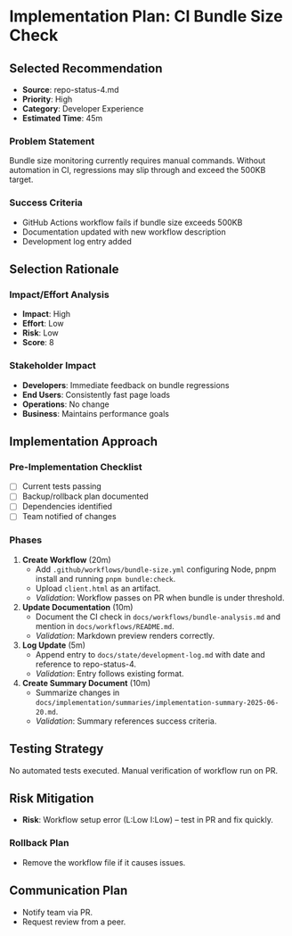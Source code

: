 # Implementation Plan: CI Bundle Size Check

## Selected Recommendation
- **Source**: repo-status-4.md
- **Priority**: High
- **Category**: Developer Experience
- **Estimated Time**: 45m

### Problem Statement
Bundle size monitoring currently requires manual commands. Without automation in CI, regressions may slip through and exceed the 500KB target.

### Success Criteria
- GitHub Actions workflow fails if bundle size exceeds 500KB
- Documentation updated with new workflow description
- Development log entry added

## Selection Rationale
### Impact/Effort Analysis
- **Impact**: High
- **Effort**: Low
- **Risk**: Low
- **Score**: 8

### Stakeholder Impact
- **Developers**: Immediate feedback on bundle regressions
- **End Users**: Consistently fast page loads
- **Operations**: No change
- **Business**: Maintains performance goals

## Implementation Approach
### Pre-Implementation Checklist
- [ ] Current tests passing
- [ ] Backup/rollback plan documented
- [ ] Dependencies identified
- [ ] Team notified of changes

### Phases
1. **Create Workflow** (20m)
   - Add `.github/workflows/bundle-size.yml` configuring Node, pnpm install and running `pnpm bundle:check`.
   - Upload `client.html` as an artifact.
   - *Validation*: Workflow passes on PR when bundle is under threshold.
2. **Update Documentation** (10m)
   - Document the CI check in `docs/workflows/bundle-analysis.md` and mention in `docs/workflows/README.md`.
   - *Validation*: Markdown preview renders correctly.
3. **Log Update** (5m)
   - Append entry to `docs/state/development-log.md` with date and reference to repo-status-4.
   - *Validation*: Entry follows existing format.
4. **Create Summary Document** (10m)
   - Summarize changes in `docs/implementation/summaries/implementation-summary-2025-06-20.md`.
   - *Validation*: Summary references success criteria.

## Testing Strategy
No automated tests executed. Manual verification of workflow run on PR.

## Risk Mitigation
- **Risk**: Workflow setup error (L:Low I:Low) – test in PR and fix quickly.

### Rollback Plan
- Remove the workflow file if it causes issues.

## Communication Plan
- Notify team via PR.
- Request review from a peer.
